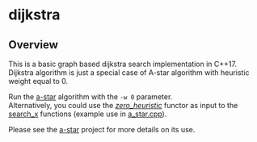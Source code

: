 # dijkstra

## Overview
This is a basic graph based dijkstra search implementation in C++17.  
Dijkstra algorithm is just a special case of A-star algorithm with heuristic weight equal to 0.  
  
Run the [a-star](../a-star) algorithm with the `-w 0` parameter.  
Alternatively, you could use the [*zero_heuristic*](../a-star/src/search.h) functor as input to the 
[search_x](../a-star/src/search.h) functions (example use in [a_star.cpp](../a-star/src/a_star.cpp)).

Please see the [a-star](../a-star) project for more details on its use.

